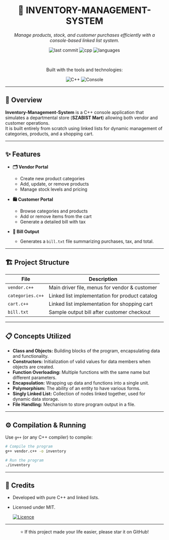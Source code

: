 <div align="center">

# 🛒 INVENTORY-MANAGEMENT-SYSTEM

*Manage products, stock, and customer purchases efficiently with a console-based linked list system.*

![last commit](https://img.shields.io/github/last-commit/Muhammad-Ahmed-Rayyan/Inventory-Management-System)
![cpp](https://img.shields.io/badge/C++-100%25-blue)
![languages](https://img.shields.io/github/languages/count/Muhammad-Ahmed-Rayyan/Inventory-Management-System)

<br>

Built with the tools and technologies:

![C++](https://img.shields.io/badge/C%2B%2B-00599C?style=for-the-badge&logo=c%2B%2B&logoColor=white)
![Console](https://img.shields.io/badge/Console-Application-black?style=for-the-badge&logo=windowsterminal&logoColor=white)

</div>

---

## 🚀 Overview

**Inventory-Management-System** is a C++ console application that simulates a departmental store (**SZABIST Mart**) allowing both vendor and customer operations.  
It is built entirely from scratch using linked lists for dynamic management of categories, products, and a shopping cart.

---

## ✨ Features

- **🗂️ Vendor Portal**
  - Create new product categories
  - Add, update, or remove products
  - Manage stock levels and pricing

- **🛍️ Customer Portal**
  - Browse categories and products
  - Add or remove items from the cart
  - Generate a detailed bill with tax

- **📝 Bill Output**
  - Generates a `bill.txt` file summarizing purchases, tax, and total.

---

## 🏗️ Project Structure

| File            | Description                                      |
|-----------------|--------------------------------------------------|
| `vendor.c++`    | Main driver file, menus for vendor & customer    |
| `categories.c++`| Linked list implementation for product catalog   |
| `cart.c++`      | Linked list implementation for shopping cart     |
| `bill.txt`      | Sample output bill after customer checkout       |

---

## 📋 Concepts Utilized

- **Class and Objects:** Building blocks of the program, encapsulating data and functionality.
- **Constructors:** Initialization of valid values for data members when objects are created.
- **Function Overloading:** Multiple functions with the same name but different parameters.
- **Encapsulation:** Wrapping up data and functions into a single unit.
- **Polymorphism:** The ability of an entity to have various forms.
- **Singly Linked List:** Collection of nodes linked together, used for dynamic data storage.
- **File Handling:** Mechanism to store program output in a file.

---

## ⚙️ Compilation & Running

Use `g++` (or any C++ compiler) to compile:

```bash
# Compile the program
g++ vendor.c++ -o inventory

# Run the program
./inventory
```

---

## 📝 Credits

- Developed with pure C++ and linked lists.
- Licensed under MIT.

    [![Licence](https://img.shields.io/github/license/Ileriayo/markdown-badges?style=for-the-badge)](./LICENSE)
---

<div align="center">

⭐ If this project made your life easier, please star it on GitHub!

</div>
